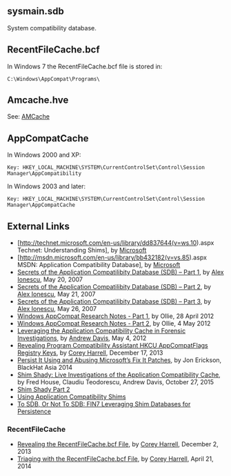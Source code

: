 ## sysmain.sdb

System compatibility database.

## RecentFileCache.bcf

In Windows 7 the RecentFileCache.bcf file is stored in:

    C:\Windows\AppCompat\Programs\

## Amcache.hve

See: [AMCache](AMCache "wikilink")

## AppCompatCache

In Windows 2000 and XP:

    Key: HKEY_LOCAL_MACHINE\SYSTEM\CurrentControlSet\Control\Session Manager\AppCompatibility

In Windows 2003 and later:

    Key: HKEY_LOCAL_MACHINE\SYSTEM\CurrentControlSet\Control\Session Manager\AppCompatCache

## External Links

- \[<http://technet.microsoft.com/en-us/library/dd837644(v=ws.10>).aspx
  Technet: Understanding Shims\], by [Microsoft](Microsoft "wikilink")
- \[<http://msdn.microsoft.com/en-us/library/bb432182(v=vs.85>).aspx
  MSDN: Application Compatibility Database\], by
  [Microsoft](Microsoft "wikilink")
- [Secrets of the Application Compatilibity Database (SDB) – Part
  1](http://www.alex-ionescu.com/?p=39), by [Alex
  Ionescu](Alex_Ionescu "wikilink"), May 20, 2007
- [Secrets of the Application Compatilibity Database (SDB) – Part
  2](http://www.alex-ionescu.com/?p=40), by [Alex
  Ionescu](Alex_Ionescu "wikilink"), May 21, 2007
- [Secrets of the Application Compatilibity Database (SDB) – Part
  3](http://www.alex-ionescu.com/?p=41), by [Alex
  Ionescu](Alex_Ionescu "wikilink"), May 26, 2007
- [Windows AppCompat Research Notes - Part
  1](http://recxltd.blogspot.com/2012/04/windows-appcompat-research-notes-part-1.html),
  by Ollie, 28 April 2012
- [Windows AppCompat Research Notes - Part
  2](http://recxltd.blogspot.com/2012/05/windows-appcompat-research-notes-part-2.html),
  by Ollie, 4 May 2012
- [Leveraging the Application Compatibility Cache in Forensic
  Investigations](https://dl.mandiant.com/EE/library/Whitepaper_ShimCacheParser.pdf),
  by [Andrew Davis](Andrew_Davis "wikilink"), May 4, 2012
- [Revealing Program Compatibility Assistant HKCU AppCompatFlags
  Registry
  Keys](http://journeyintoir.blogspot.ch/2013/12/revealing-program-compatibility.html),
  by [Corey Harrell](Corey_Harrell "wikilink"), December 17, 2013
- [Persist It Using and Abusing Microsoft’s Fix It
  Patches](https://www.blackhat.com/docs/asia-14/materials/Erickson/WP-Asia-14-Erickson-Persist-It-Using-And-Abusing-Microsofts-Fix-It-Patches.pdf),
  by Jon Erickson, BlackHat Asia 2014
- [Shim Shady: Live Investigations of the Application Compatibility
  Cache](https://www.fireeye.com/blog/threat-research/2015/10/shim_shady_live_inv.html),
  by Fred House, Claudiu Teodorescu, Andrew Davis, October 27, 2015
- [Shim Shady Part
  2](https://www.fireeye.com/blog/threat-research/2015/10/shim_shady_live_inv/shim-shady-part-2.html)
- [Using Application Compatibility
  Shims](http://subt0x10.blogspot.ch/2017/05/using-application-compatibility-shims.html)
- [To SDB, Or Not To SDB: FIN7 Leveraging Shim Databases for
  Persistence](https://www.fireeye.com/blog/threat-research/2017/05/fin7-shim-databases-persistence.html)

### RecentFileCache

- [Revealing the RecentFileCache.bcf
  File](http://journeyintoir.blogspot.ch/2013/12/revealing-recentfilecachebcf-file.html),
  by [Corey Harrell](Corey_Harrell "wikilink"), December 2, 2013
- [Triaging with the RecentFileCache.bcf
  File](http://journeyintoir.blogspot.ch/2014/04/triaging-with-recentfilecachebcf-file.html),
  by [Corey Harrell](Corey_Harrell "wikilink"), April 21, 2014